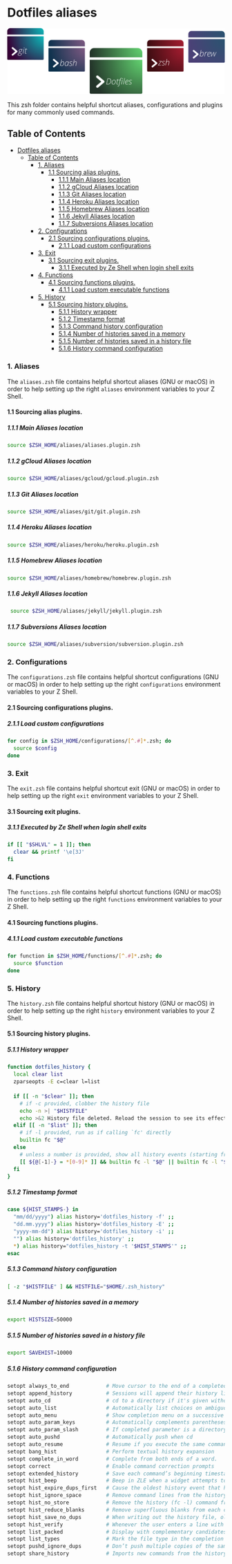# Dotfiles aliases

![Banner representing the Dotfiles Library](/media/dotfiles.svg)

This zsh folder contains helpful shortcut aliases, configurations and plugins for many commonly used commands.

## Table of Contents

- [Dotfiles aliases](#dotfiles-aliases)
  - [Table of Contents](#table-of-contents)
    - [1. Aliases](#1-aliases)
      - [1.1 Sourcing alias plugins.](#11-sourcing-alias-plugins)
        - [1.1.1 Main Aliases location](#111-main-aliases-location)
        - [1.1.2 gCloud Aliases location](#112-gcloud-aliases-location)
        - [1.1.3 Git Aliases location](#113-git-aliases-location)
        - [1.1.4 Heroku Aliases location](#114-heroku-aliases-location)
        - [1.1.5 Homebrew Aliases location](#115-homebrew-aliases-location)
        - [1.1.6 Jekyll Aliases location](#116-jekyll-aliases-location)
        - [1.1.7 Subversions Aliases location](#117-subversions-aliases-location)
    - [2. Configurations](#2-configurations)
      - [2.1 Sourcing configurations plugins.](#21-sourcing-configurations-plugins)
        - [2.1.1 Load custom configurations](#211-load-custom-configurations)
    - [3. Exit](#3-exit)
      - [3.1 Sourcing exit plugins.](#31-sourcing-exit-plugins)
        - [3.1.1 Executed by Ze Shell when login shell exits](#311-executed-by-ze-shell-when-login-shell-exits)
    - [4. Functions](#4-functions)
      - [4.1 Sourcing functions plugins.](#41-sourcing-functions-plugins)
        - [4.1.1 Load custom executable functions](#411-load-custom-executable-functions)
    - [5. History](#5-history)
      - [5.1 Sourcing history plugins.](#51-sourcing-history-plugins)
        - [5.1.1 History wrapper](#511-history-wrapper)
        - [5.1.2 Timestamp format](#512-timestamp-format)
        - [5.1.3 Command history configuration](#513-command-history-configuration)
        - [5.1.4 Number of histories saved in a memory](#514-number-of-histories-saved-in-a-memory)
        - [5.1.5 Number of histories saved in a history file](#515-number-of-histories-saved-in-a-history-file)
        - [5.1.6 History command configuration](#516-history-command-configuration)

### 1. Aliases

The `aliases.zsh` file contains helpful shortcut aliases (GNU or macOS) in order to help setting up the right
`aliases` environment variables to your Z Shell.

#### 1.1 Sourcing alias plugins.

##### 1.1.1 Main Aliases location

```bash
source $ZSH_HOME/aliases/aliases.plugin.zsh
```

##### 1.1.2 gCloud Aliases location

```bash
source $ZSH_HOME/aliases/gcloud/gcloud.plugin.zsh
```

##### 1.1.3 Git Aliases location

```bash
source $ZSH_HOME/aliases/git/git.plugin.zsh
```

##### 1.1.4 Heroku Aliases location

```bash
source $ZSH_HOME/aliases/heroku/heroku.plugin.zsh
```

##### 1.1.5 Homebrew Aliases location

```bash
source $ZSH_HOME/aliases/homebrew/homebrew.plugin.zsh
```

##### 1.1.6 Jekyll Aliases location

```bash
 source $ZSH_HOME/aliases/jekyll/jekyll.plugin.zsh
```

##### 1.1.7 Subversions Aliases location

```bash
source $ZSH_HOME/aliases/subversion/subversion.plugin.zsh
```
### 2. Configurations

The `configurations.zsh` file contains helpful shortcut configurations (GNU or macOS) in order to help setting up the right
`configurations` environment variables to your Z Shell.

#### 2.1 Sourcing configurations plugins.

##### 2.1.1 Load custom configurations

```bash
for config in $ZSH_HOME/configurations/[^.#]*.zsh; do
  source $config
done
```

### 3. Exit

The `exit.zsh` file contains helpful shortcut exit (GNU or macOS) in order to help setting up the right
`exit` environment variables to your Z Shell.

#### 3.1 Sourcing exit plugins.

##### 3.1.1 Executed by Ze Shell when login shell exits 

```bash
if [[ "$SHLVL" = 1 ]]; then
  clear && printf '\e[3J'
fi
```

### 4. Functions

The `functions.zsh` file contains helpful shortcut functions (GNU or macOS) in order to help setting up the right
`functions` environment variables to your Z Shell.

#### 4.1 Sourcing functions plugins.

##### 4.1.1 Load custom executable functions

```bash
for function in $ZSH_HOME/functions/[^.#]*.zsh; do
  source $function
done
```
### 5. History

The `history.zsh` file contains helpful shortcut history (GNU or macOS) in order to help setting up the right
`history` environment variables to your Z Shell.

#### 5.1 Sourcing history plugins.

##### 5.1.1 History wrapper

```bash
function dotfiles_history {
  local clear list
  zparseopts -E c=clear l=list

  if [[ -n "$clear" ]]; then
    # if -c provided, clobber the history file
    echo -n >| "$HISTFILE"
    echo >&2 History file deleted. Reload the session to see its effects.
  elif [[ -n "$list" ]]; then
    # if -l provided, run as if calling `fc' directly
    builtin fc "$@"
  else
    # unless a number is provided, show all history events (starting from 1)
    [[ ${@[-1]-} = *[0-9]* ]] && builtin fc -l "$@" || builtin fc -l "$@" 1
  fi
}
```

##### 5.1.2 Timestamp format

```bash
case ${HIST_STAMPS-} in
  "mm/dd/yyyy") alias history='dotfiles_history -f' ;;
  "dd.mm.yyyy") alias history='dotfiles_history -E' ;;
  "yyyy-mm-dd") alias history='dotfiles_history -i' ;;
  "") alias history='dotfiles_history' ;;
  *) alias history="dotfiles_history -t '$HIST_STAMPS'" ;;
esac
```

##### 5.1.3 Command history configuration

```bash
[ -z "$HISTFILE" ] && HISTFILE="$HOME/.zsh_history"
```

##### 5.1.4 Number of histories saved in a memory

```bash
export HISTSIZE=50000 
```

##### 5.1.5 Number of histories saved in a history file

```bash
export SAVEHIST=10000
```

##### 5.1.6 History command configuration

```bash
setopt always_to_end            # Move cursor to the end of a completed word.
setopt append_history           # Sessions will append their history list to the history file, rather than replace it. 
setopt auto_cd                  # cd to a directory if it's given without a command.
setopt auto_list                # Automatically list choices on ambiguous completion.
setopt auto_menu                # Show completion menu on a successive tab press.
setopt auto_param_keys          # Automatically complements parentheses
setopt auto_param_slash         # If completed parameter is a directory, add a trailing slash.
setopt auto_pushd               # Automatically push when cd
setopt auto_resume              # Resume if you execute the same command name as the suspended process
setopt bang_hist                # Perform textual history expansion
setopt complete_in_word         # Complete from both ends of a word.
setopt correct                  # Enable command correction prompts
setopt extended_history         # Save each command’s beginning timestamp (in seconds since the epoch) and the duration (in seconds) to the history file. 
setopt hist_beep                # Beep in ZLE when a widget attempts to access a history entry which isn’t there.
setopt hist_expire_dups_first   # Cause the oldest history event that has a duplicate to be lost before losing a unique event from the list.
setopt hist_ignore_space        # Remove command lines from the history list when the first character on the line is a space, or when one of the expanded aliases contains a leading space.
setopt hist_no_store            # Remove the history (fc -l) command from the history list when invoked.
setopt hist_reduce_blanks       # Remove superfluous blanks from each command line being added to the history list.
setopt hist_save_no_dups        # When writing out the history file, older commands that duplicate newer ones are omitted.
setopt hist_verify              # Whenever the user enters a line with history expansion, don’t execute the line directly; instead, perform history expansion and reload the line into the editing buffer.
setopt list_packed              # Display with complementary candidates packed
setopt list_types               # Mark the file type in the completion candidate list
setopt pushd_ignore_dups        # Don’t push multiple copies of the same directory onto the directory stack.
setopt share_history            # Imports new commands from the history file, and also causes the typed commands to be appended to the history file
```